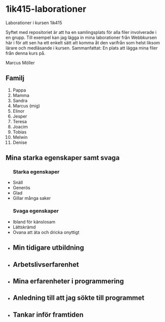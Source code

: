 1ik415-laborationer
===================

Laborationer i kursen 1ik415

Syftet med repositoriet är att ha en samlingsplats för alla filer involverade i en grupp. 
Till exempel kan jag lägga in mina laborationer från Webbkursen här i för att sen ha ett enkelt sätt att komma åt den varifrån som helst
liksom lärare och medläsande i kursen.
Sammanfattat: En plats att lägga mina filer från denna kurs på.

Marcus Möller
    <dl>
              <dt><h2>Familj</h2></dt>
              <ol>
                  <li>Pappa</li>
                  <li>Mamma</li>
                  <li>Sandra</li>
                  <li>Marcus (mig)</li>
                  <li>Elinor</li>
                  <li>Jesper</li>
                  <li>Teresa</li>
                  <li>Joacim</li>
                  <li>Tobias</li>
                  <li>Melwin</li>
                  <li>Denise</li>
              </ol>
          </dl>
          <dl>
              <dt><h2>Mina starka egenskaper samt svaga</h2></dt>
              <ul><h3>Starka egenskaper</h3>
              <li>Snäll</li>
              <li>Generös</li>
              <li>Glad</li>
              <li>Gillar många saker</li>
              <h3>Svaga egenskaper</h3>
              <li>Ibland för känslosam</li>
              <li>Lättskrämd</li>
              <li>Ovana att äta och dricka onyttigt</li>
              </ul>
          </dl>
  
  <ul>
              <li><h2>Min tidigare utbildning</h2></li>
          </ul>
          <ul>
              <li><h2>Arbetslivserfarenhet</h2></li>
          </ul>
          <ul>
              <li><h2>Mina erfarenheter i programmering</h2></li>
          </ul>
           <ul>
              <li><h2>Anledning till att jag sökte till programmet</h2></li>
          </ul>
           <ul>
              <li><h2>Tankar inför framtiden</h2></li>
          </ul>